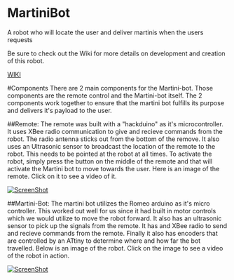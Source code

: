 # MartiniBot
A robot who will locate the user and deliver martinis when the users requests

Be sure to check out the Wiki for more details on development and creation of this robot.

[WIKI](https://github.com/Peter-Wilson/MartiniBot/wiki)



#Components
There are 2 main components for the Martini-bot. Those components are the remote control and the Martini-bot itself. The 
2 components work together to ensure that the martini bot fulfills its purpose and delivers it's payload to the 
user.

##Remote:
The remote was built with a "hackduino" as it's microcontroller. It uses XBee radio communication to give and 
recieve commands from the robot. The radio antenna sticks out from the bottom of the remove. It also uses an Ultrasonic 
sensor to broadcast the location of the remote to the robot. This needs to be pointed at the robot at all times.
To activate the robot, simply press the button on the middle of the remote and that will activate the Martini bot to move towards
the user. Here is an image of the remote. Click on it to see a video of it.

[![ScreenShot](https://github.com/Peter-Wilson/MartiniBot/blob/develop/Pictures/remote_image.jpg)](https://youtu.be/oRUg_URGGXE)
	
	
##Martini-Bot:
The martini bot utilizes the Romeo arduino as it's micro controller. This worked out well for us since it had built in 
motor controls which we would utilize to move the robot forward. It also has an ultrasonic sensor to pick up the signals from the 
remote. It has and XBee radio to send and recieve commands from the remote. Finally it also has encoders that are controlled by an
ATtiny to determine where and how far the bot travelled. Below is an image of the robot. Click on the image to see a video of the 
robot in action.

[![ScreenShot](https://github.com/Peter-Wilson/MartiniBot/blob/develop/Pictures/martini_bot_picture.jpg)](https://youtu.be/ljS_DBb8GJ8)
